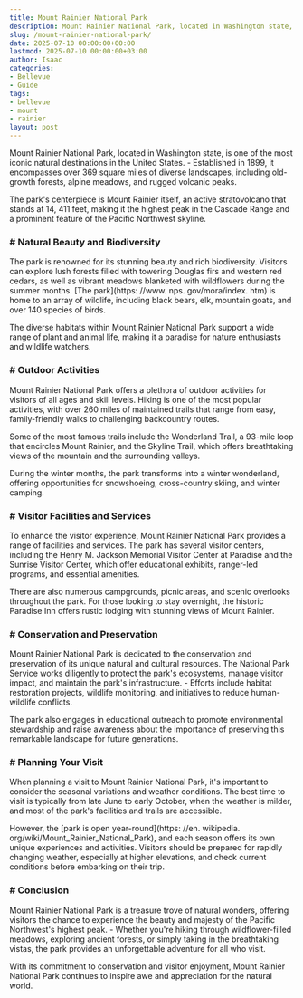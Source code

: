 ```yaml
---
title: Mount Rainier National Park
description: Mount Rainier National Park, located in Washington state, is one of the most iconic natural destinations in the United States. - Established in 1899, it...
slug: /mount-rainier-national-park/
date: 2025-07-10 00:00:00+00:00
lastmod: 2025-07-10 00:00:00+03:00
author: Isaac
categories:
- Bellevue
- Guide
tags:
- bellevue
- mount
- rainier
layout: post
---
```


Mount Rainier National Park, located in Washington state, is one of the most iconic natural destinations in the United States. - Established in 1899, it encompasses over 369 square miles of diverse landscapes, including old-growth forests, alpine meadows, and rugged volcanic peaks.

The park's centerpiece is Mount Rainier itself, an active stratovolcano that stands at 14, 411 feet, making it the highest peak in the Cascade Range and a prominent feature of the Pacific Northwest skyline.

### # Natural Beauty and Biodiversity

The park is renowned for its stunning beauty and rich biodiversity. Visitors can explore lush forests filled with towering Douglas firs and western red cedars, as well as vibrant meadows blanketed with wildflowers during the summer months. [The park](https: //www. nps. gov/mora/index. htm) is home to an array of wildlife, including black bears, elk, mountain goats, and over 140 species of birds.

The diverse habitats within Mount Rainier National Park support a wide range of plant and animal life, making it a paradise for nature enthusiasts and wildlife watchers.

### # Outdoor Activities

Mount Rainier National Park offers a plethora of outdoor activities for visitors of all ages and skill levels. Hiking is one of the most popular activities, with over 260 miles of maintained trails that range from easy, family-friendly walks to challenging backcountry routes.

Some of the most famous trails include the Wonderland Trail, a 93-mile loop that encircles Mount Rainier, and the Skyline Trail, which offers breathtaking views of the mountain and the surrounding valleys.

During the winter months, the park transforms into a winter wonderland, offering opportunities for snowshoeing, cross-country skiing, and winter camping.

### # Visitor Facilities and Services

To enhance the visitor experience, Mount Rainier National Park provides a range of facilities and services. The park has several visitor centers, including the Henry M. Jackson Memorial Visitor Center at Paradise and the Sunrise Visitor Center, which offer educational exhibits, ranger-led programs, and essential amenities.

There are also numerous campgrounds, picnic areas, and scenic overlooks throughout the park. For those looking to stay overnight, the historic Paradise Inn offers rustic lodging with stunning views of Mount Rainier.

### # Conservation and Preservation

Mount Rainier National Park is dedicated to the conservation and preservation of its unique natural and cultural resources. The National Park Service works diligently to protect the park's ecosystems, manage visitor impact, and maintain the park's infrastructure. - Efforts include habitat restoration projects, wildlife monitoring, and initiatives to reduce human-wildlife conflicts.

The park also engages in educational outreach to promote environmental stewardship and raise awareness about the importance of preserving this remarkable landscape for future generations.

### # Planning Your Visit

When planning a visit to Mount Rainier National Park, it's important to consider the seasonal variations and weather conditions. The best time to visit is typically from late June to early October, when the weather is milder, and most of the park's facilities and trails are accessible.

However, the [park is open year-round](https: //en. wikipedia. org/wiki/Mount_Rainier_National_Park), and each season offers its own unique experiences and activities. Visitors should be prepared for rapidly changing weather, especially at higher elevations, and check current conditions before embarking on their trip.

### # Conclusion

Mount Rainier National Park is a treasure trove of natural wonders, offering visitors the chance to experience the beauty and majesty of the Pacific Northwest's highest peak. - Whether you're hiking through wildflower-filled meadows, exploring ancient forests, or simply taking in the breathtaking vistas, the park provides an unforgettable adventure for all who visit.

With its commitment to conservation and visitor enjoyment, Mount Rainier National Park continues to inspire awe and appreciation for the natural world.
